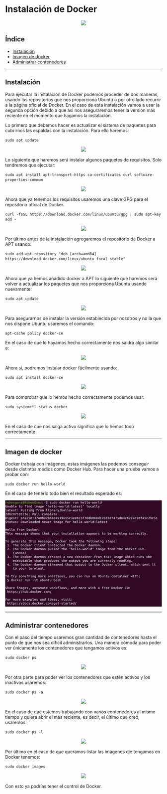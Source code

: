 ﻿# Instalación de Docker

<div align="center">
    <img src="../Imágenes/Instalación de Docker/Portada.png"/>
</div>

## Índice

- [Instalación](https://github.com/RubenGonz/Despliegues/blob/main/Docker/Instalaci%C3%B3n%20de%20Docker.md#instalaci%C3%B3n)
- [Imagen de docker](https://github.com/RubenGonz/Despliegues/blob/main/Docker/Instalaci%C3%B3n%20de%20Docker.md#imagen-de-docker)
- [Administrar contenedores](https://github.com/RubenGonz/Despliegues/blob/main/Docker/Instalaci%C3%B3n%20de%20Docker.md#administrar-contenedores)

---

## Instalación

Para ejecutar la instalación de Docker podemos proceder de dos maneras, usando los repositorios que nos proporciona Ubuntu o por otro lado recurrir a la página oficial de Docker. En el caso de esta instalación vamos a usar la segunda opción debido a que así nos aseguraremos tener la versión más reciente en el momento que hagamos la instalación.

Lo primero que debemos hacer es actualizar el sistema de paquetes para cubrirnos las espaldas con la instalación. Para ello haremos:

```console
sudo apt update
```

<div align="center">
    <img src="../Imágenes/Instalación de Docker/ActualizarPaquetes.png"/>
</div>

Lo siguiente que haremos será instalar algunos paquetes de requisitos. Solo tendremos que ejecutar:

```console
sudo apt install apt-transport-https ca-certificates curl software-properties-common
```

<div align="center">
    <img src="../Imágenes/Instalación de Docker/InstalarRequisitos.png"/>
</div>

Ahora que ya tenemos los requisitos usaremos una clave GPG para el repositorio oficial de Docker.

```console
curl -fsSL https://download.docker.com/linux/ubuntu/gpg | sudo apt-key add -
```

<div align="center">
    <img src="../Imágenes/Instalación de Docker/AccederAlRepositorio.png"/>
</div>

Por último antes de la instalación agregaremos el repositorio de Docker a APT usando:

```console
sudo add-apt-repository "deb [arch=amd64] https://download.docker.com/linux/ubuntu focal stable"
```

<div align="center">
    <img src="../Imágenes/Instalación de Docker/AgregarRepositorio.png"/>
</div>

Ahora que ya hemos añadido docker a APT lo siguiente que haremos será volver a actualizar los paquetes que nos proporciona Ubuntu usando nuevamente:

```console
sudo apt update
```

<div align="center">
    <img src="../Imágenes/Instalación de Docker/ActualizarPaquetes.png"/>
</div>

Para asegurarnos de instalar la versión establecida por nosotros y no la que nos dispone Ubuntu usaremos el comando:

```console
apt-cache policy docker-ce
```

En el caso de que lo hayamos hecho correctamente nos saldrá algo similar a:

<div align="center">
    <img src="../Imágenes/Instalación de Docker/ComprobarVersion.png"/>
</div>

Ahora si, podremos instalar docker fácilmente usando:

```console
sudo apt install docker-ce
```

<div align="center">
    <img src="../Imágenes/Instalación de Docker/InstalarDocker.png"/>
</div>

Para comprobar que lo hemos hecho correctamente podemos usar:

```console
sudo systemctl status docker
```

<div align="center">
    <img src="../Imágenes/Instalación de Docker/ComprobarEstado.png"/>
</div>

En el caso de que nos salga activo significa que lo hemos todo correctamente.

---

## Imagen de docker

Docker trabaja con imágenes, estas imágenes las podemos conseguir desde distintos medios como Docker Hub. Para hacer una prueba vamos a probar con:

```console
sudo docker run hello-world
```

En el caso de tenerlo todo bien el resultado esperado es:

<div align="center">
    <img src="../Imágenes/Instalación de Docker/HelloWorld.png"/>
</div>

---

## Administrar contenedores

Con el paso del tiempo usaremos gran cantidad de contenedores hasta el punto de que nos sea difícil administrarlos. Una manera cómoda para poder ver únicamente los contenedores que tengamos activos es:

```console
sudo docker ps
```

<div align="center">
    <img src="../Imágenes/Instalación de Docker/docker-ps.png"/>
</div>

Por otra parte para poder ver los contenedores que estén activos y los inactivos usaremos:

```console
sudo docker ps -a
```

<div align="center">
    <img src="../Imágenes/Instalación de Docker/docker-ps-a.png"/>
</div>

En el caso de que estemos trabajando con varios contenedores al mismo tiempo y quiera abrir el más reciente, es decir, el último que creó, usaremos:

```console
sudo docker ps -l
```

<div align="center">
    <img src="../Imágenes/Instalación de Docker/docker-ps-l.png"/>
</div>

Por último en el caso de que queramos listar las imágenes qie tengamos en Docker tenemos:

```console
sudo docker images
```

<div align="center">
    <img src="../Imágenes/Instalación de Docker/dockerImages.png"/>
</div>

Con esto ya podrías tener el control de Docker.
